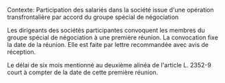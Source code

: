 Contexte: Participation des salariés dans la société issue d'une opération transfrontalière par accord du groupe spécial de négociation

Les dirigeants des sociétés participantes convoquent les membres du groupe spécial de négociation à une première réunion. La convocation fixe la date de la réunion. Elle est faite par lettre recommandée avec avis de réception.

Le délai de six mois mentionné au deuxième alinéa de l'article L. 2352-9 court à compter de la date de cette première réunion.